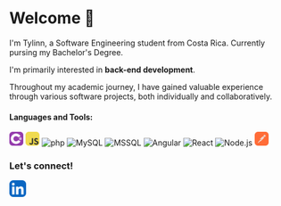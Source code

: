 # Welcome 👋

I'm Tylinn, a Software Engineering student from Costa Rica. Currently pursing my Bachelor's Degree.

I'm primarily interested in **back-end development**. 

Throughout my academic journey, I have gained valuable experience through various software projects, both individually and collaboratively. 

#### Languages and Tools:

<p>
    <img width="25" src="https://github.com/tandpfun/skill-icons/blob/main/icons/CS.svg" alt="C#"/>

  <img width="25" src="https://github.com/tandpfun/skill-icons/blob/main/icons/JavaScript.svg" alt="JavaScript"/>

  <img width="25" src="https://user-images.githubusercontent.com/25181517/183570228-6a040b9f-3ddf-47a2-a201-743121dac664.png" alt="php"/>

  <img width="25" src="https://user-images.githubusercontent.com/25181517/183896128-ec99105a-ec1a-4d85-b08b-1aa1620b2046.png" alt="MySQL"/>
  
<img width="25" src="https://github.com/marwin1991/profile-technology-icons/assets/19180175/3b371807-db7c-45b4-8720-c0cfc901680a" alt="MSSQL"/>

  <img width="25" src="https://user-images.githubusercontent.com/25181517/183890595-779a7e64-3f43-4634-bad2-eceef4e80268.png" alt="Angular" title="Angular"/>
  
<img width="25" src="https://user-images.githubusercontent.com/25181517/183897015-94a058a6-b86e-4e42-a37f-bf92061753e5.png" alt="React"/>
  
<img width="25" src="https://user-images.githubusercontent.com/25181517/183568594-85e280a7-0d7e-4d1a-9028-c8c2209e073c.png" alt="Node.js" title="Node.js"/>
  
 <img  width="25" src="https://github.com/tandpfun/skill-icons/blob/main/icons/Postman.svg" alt="Postman"/>
</p>


### Let's connect!
<a href="[https://pagedart.com](https://www.linkedin.com/in/tylinngonzalez/)">
   <img src="https://github.com/tandpfun/skill-icons/blob/main/icons/LinkedIn.svg" alt="LinkedIn" title="LinkedIn" width="30"/>
</a>

